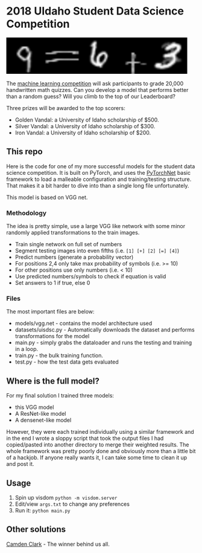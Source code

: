 
# 2018 UIdaho Student Data Science Competition

![Data example][logo]

[logo]: https://github.com/iicurtis/uidaho-datacomp-2018/raw/master/img/example.png


The [machine learning competition](https://dscomp.ibest.uidaho.edu/) will ask participants to grade 20,000 handwritten math quizzes. Can you develop a model that performs better than a random guess? Will you climb to the top of our Leaderboard?

Three prizes will be awarded to the top scorers:

  * Golden Vandal: a University of Idaho scholarship of $500.
  * Silver Vandal: a University of Idaho scholarship of $300.
  * Iron Vandal: a University of Idaho scholarship of $200.

## This repo

Here is the code for one of my more successful models for the student data science competition. It is built on PyTorch, and uses the [PyTorchNet](https://github.com/human-analysis/pytorchnet) basic framework to load a malleable configuration and training/testing structure. That makes it a bit harder to dive into than a single long file unfortunately. 

This model is based on VGG net. 

### Methodology

The idea is pretty simple, use a large VGG like network with some minor randomly applied transformations to the train images.

* Train single network on full set of numbers
* Segment testing images into even fifths (i.e. `[1] [+] [2] [=] [4]`)
* Predict numbers (generate a probability vector)
* For positions 2,4 only take max probability of symbols (i.e. >= 10)
* For other positions use only numbers (i.e. < 10)
* Use predicted numbers/symbols to check if equation is valid
* Set answers to 1 if true, else 0

### Files

The most important files are below:

* models/vgg.net - contains the model architecture used
* datasets/uisdsc.py - Automatically downloads the dataset and performs transformations for the model
* main.py - simply grabs the dataloader and runs the testing and training in a loop.
* train.py - the bulk training function.
* test.py - how the test data gets evaluated

## Where is the full model?

For my final solution I trained three models: 
 * this VGG model
 * A ResNet-like model
 * A densenet-like model
 
However, they were each trained individually using a similar framework and in the end I wrote a sloppy script that took the output files I had copied/pasted into another directory to merge their weighted results. The whole framework was pretty poorly done and obviously more than a little bit of a hackjob. If anyone really wants it, I can take some time to clean it up and post it.

## Usage

1. Spin up visdom `python -m visdom.server`
2. Edit/view `args.txt` to change any preferences
3. Run it: `python main.py`


## Other solutions
[Camden Clark](https://github.com/CamdenClark/FirstDataScienceCompetition) - The winner behind us all.
